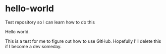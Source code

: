 # hello-world
Test repository so I can learn how to do this

Hello world.

This is a test for me to figure out how to use GitHub. Hopefully I'll delete this if I become a dev someday.
